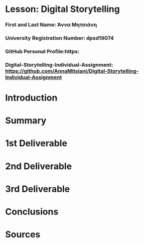 # Lesson: Digital Storytelling

### First and Last Name: Άννα Μητσιάνη 
### University Registration Number: dpsd19074
### GitHub Personal Profile:https:
### Digital-Storytelling-Individual-Assignment: https://github.com/AnnaMitsiani/Digital-Storytelling-Individual-Assignment

# Introduction



# Summary


# 1st Deliverable


# 2nd Deliverable


# 3rd Deliverable 


# Conclusions


# Sources
